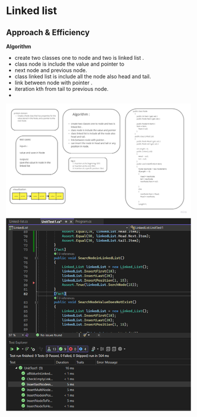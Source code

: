 # Linked list

## Approach & Efficiency
**Algorithm**
- create two classes one to node and two is linked list .
- class node is include the value and pointer to
- next node  and previous node.
- class linked list is include all the node also head and tail.
- link between node with pointer .
- iteration kth from tail to previous node.
- 
![white](https://github.com/abdarahman-shaheen/data-structures-and-algorithms/blob/master/data-structures-and-algorithms/Code-challenge-5/Linked-list.jpg)
![test](https://github.com/abdarahman-shaheen/data-structures-and-algorithms/blob/master/data-structures-and-algorithms/Code-challenge-6/Linked-list-insertion.png)
